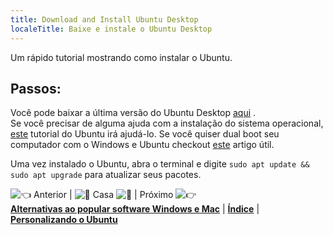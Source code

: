 ```yaml
---
title: Download and Install Ubuntu Desktop
localeTitle: Baixe e instale o Ubuntu Desktop
---
```

Um rápido tutorial mostrando como instalar o Ubuntu.

## Passos:

Você pode baixar a última versão do Ubuntu Desktop [aqui](http://www.ubuntu.com/download/desktop) .  
Se você precisar de alguma ajuda com a instalação do sistema operacional, [este](http://www.ubuntu.com/download/desktop/install-ubuntu-desktop) tutorial do Ubuntu irá ajudá-lo. Se você quiser dual boot seu computador com o Windows e Ubuntu checkout [este](https://help.ubuntu.com/community/WindowsDualBoot) artigo útil.

Uma vez instalado o Ubuntu, abra o terminal e digite `sudo apt update && sudo apt upgrade` para atualizar seus pacotes.

![:point_left:](//forum.freecodecamp.com/images/emoji/emoji_one/point_left.png?v=2 ": point_left:") Anterior | ![:book:](//forum.freecodecamp.com/images/emoji/emoji_one/book.png?v=2 ":livro:") Casa ![:book:](//forum.freecodecamp.com/images/emoji/emoji_one/book.png?v=2 ":livro:") | Próximo ![:point_right:](//forum.freecodecamp.com/images/emoji/emoji_one/point_right.png?v=2 ": point_right:")  
[**Alternativas ao popular software Windows e Mac**](//forum.freecodecamp.com/t/alternatives-to-popular-windows-and-mac-software/18387) | [**Índice**](//forum.freecodecamp.com/t/setting-up-ubuntu-for-programming/18388) | [**Personalizando o Ubuntu**](//forum.freecodecamp.com/t/customizing-ubuntu/18382)